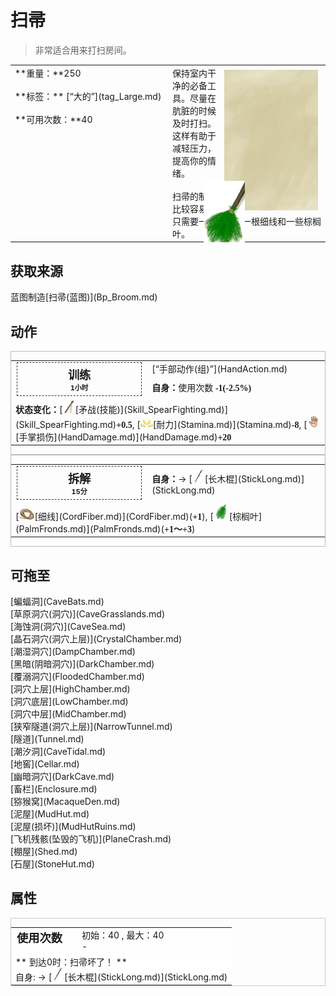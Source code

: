 # 扫帚  
> 非常适合用来打扫房间。  
  
<style>
        .table6571 th,td{
            text-align:left;
            vertical-align:top;
        }
        </style><table class="table table-bordered table6571" data-toggle="table"  data-show-header="false"><thead style="display:none"><tr ><th  style="width:50%;"  >title</th><th  style="width:50%;"  ></th></tr></thead><tr ><td  style="width:50%;"  >**重量：**250<br><br>**标签：**	[“大的”](tag_Large.md)<br><br>**可用次数：**40</td><td  style="width:50%;"  ><div style="float:right; margin:5px"><div class="gamecard" style="width:150px; height:225px;"><a href="Broom.md" style="color:black"><img class="bg" decoding="async" src="../wiki/Sprite/BG_SandTop.png" href="a.md" style="max-width:150px;max-height:225px;"><img decoding="async" src="../wiki/Sprite/Broom.png" class="cardimage" style="transform: translate(-50%, -50%) scale(0.4398826979472141);"><span style="font-size: 25px;">扫帚</span></a></div></div>保持室内干净的必备工具。尽量在肮脏的时候及时打扫。这样有助于减轻压力，提高你的情绪。<br><br>扫帚的制作比较容易，只需要一根长棍、一根细线和一些棕榈叶。</td></tr></tbody></table>  
  
## 获取来源  
<div style="display:inline-block"><div class="gamedatalist" style="text-align:left;min-width:200px;min-height:0px;"><div style="display:inline-block"><div style="display:inline-block;vertical-align:middle;">蓝图制造</div><div style="display:inline-block;vertical-align:middle;">[扫帚(蓝图)](Bp_Broom.md)</div></div></div></div>  
  
## 动作  
<div  style="border:1px solid #BBB"><table><tr><td rowspan="2" style="width:200px;text-align:center;font-size:1.3em;font-weight:bold"><div style="padding:5px;border:1px dashed #333"><div>训练</div><div style="font-size:0.6em;"><font data-toggle="tooltip" data-placement="top" title="4TP">1小时</font></div></div></td><td>[“手部动作(组)”](HandAction.md)</td></tr><tr><td><b>自身：</b>使用次数  <span style="font-family:ui-monospace"><b>-1(-2.5%)</b></span></td></tr><tr><td colspan="2"><b>状态变化：</b>[<div style="width:20px;display:inline-block;text-align:center"><img decoding="async" src="../wiki/Sprite/SpearStone.png" href="a.md" style="max-width:20px;max-height:20px;"></div>[矛战(技能)](Skill_SpearFighting.md)](Skill_SpearFighting.md)<span style="font-family:ui-monospace"><b>+0.5</b></span>, [<div style="width:20px;display:inline-block;text-align:center"><img decoding="async" src="../wiki/Sprite/Tired.png" href="a.md" style="max-width:20px;max-height:20px;"></div>[耐力](Stamina.md)](Stamina.md)<span style="font-family:ui-monospace"><b>-8</b></span>, [<div style="width:20px;display:inline-block;text-align:center"><img decoding="async" src="../wiki/Sprite/Hand.png" href="a.md" style="max-width:20px;max-height:20px;"></div>[手掌损伤](HandDamage.md)](HandDamage.md)<span style="font-family:ui-monospace"><b>+20</b></span></td></tr></table></div>  
<div  style="border:1px solid #BBB"><table><tr><td rowspan="2" style="width:200px;text-align:center;font-size:1.3em;font-weight:bold"><div style="padding:5px;border:1px dashed #333"><div>拆解</div><div style="font-size:0.6em;"><font data-toggle="tooltip" data-placement="top" title="1TP">15分</font></div></div></td><td></td></tr><tr><td><b>自身：</b>→ [<div style="width:20px;display:inline-block;text-align:center"><img decoding="async" src="../wiki/Sprite/StickLong.png" href="a.md" style="max-width:20px;max-height:20px;"></div>[长木棍](StickLong.md)](StickLong.md)</td></tr><tr><td colspan="2">[<div style="width:25px;display:inline-block;text-align:center"><img decoding="async" src="../wiki/Sprite/CordFiber.png" href="a.md" style="max-width:25px;max-height:25px;"></div>[细线](CordFiber.md)](CordFiber.md)(<span style="font-family:ui-monospace"><b>+1</b></span>), [<div style="width:25px;display:inline-block;text-align:center"><img decoding="async" src="../wiki/Sprite/PalmTreeLeaves.png" href="a.md" style="max-width:25px;max-height:25px;"></div>[棕榈叶](PalmFronds.md)](PalmFronds.md)(<span style="font-family:ui-monospace"><b>+1～+3</b></span>)</td></tr></table></div>  
  
  
## 可拖至  
<div style="display:inline-block"><div class="gamedatalist" style="text-align:left;min-width:100px;min-height:0px;">[蝙蝠洞](CaveBats.md)</div><div class="gamedatalist" style="text-align:left;min-width:100px;min-height:0px;">[草原洞穴(洞穴)](CaveGrasslands.md)</div><div class="gamedatalist" style="text-align:left;min-width:100px;min-height:0px;">[海蚀洞(洞穴)](CaveSea.md)</div><div class="gamedatalist" style="text-align:left;min-width:100px;min-height:0px;">[晶石洞穴(洞穴上层)](CrystalChamber.md)</div><div class="gamedatalist" style="text-align:left;min-width:100px;min-height:0px;">[潮湿洞穴](DampChamber.md)</div><div class="gamedatalist" style="text-align:left;min-width:100px;min-height:0px;">[黑暗(阴暗洞穴)](DarkChamber.md)</div><div class="gamedatalist" style="text-align:left;min-width:100px;min-height:0px;">[覆溺洞穴](FloodedChamber.md)</div><div class="gamedatalist" style="text-align:left;min-width:100px;min-height:0px;">[洞穴上层](HighChamber.md)</div><div class="gamedatalist" style="text-align:left;min-width:100px;min-height:0px;">[洞穴底层](LowChamber.md)</div><div class="gamedatalist" style="text-align:left;min-width:100px;min-height:0px;">[洞穴中层](MidChamber.md)</div><div class="gamedatalist" style="text-align:left;min-width:100px;min-height:0px;">[狭窄隧道(洞穴上层)](NarrowTunnel.md)</div><div class="gamedatalist" style="text-align:left;min-width:100px;min-height:0px;">[隧道](Tunnel.md)</div><div class="gamedatalist" style="text-align:left;min-width:100px;min-height:0px;">[潮汐洞](CaveTidal.md)</div><div class="gamedatalist" style="text-align:left;min-width:100px;min-height:0px;">[地窖](Cellar.md)</div><div class="gamedatalist" style="text-align:left;min-width:100px;min-height:0px;">[幽暗洞穴](DarkCave.md)</div><div class="gamedatalist" style="text-align:left;min-width:100px;min-height:0px;">[畜栏](Enclosure.md)</div><div class="gamedatalist" style="text-align:left;min-width:100px;min-height:0px;">[猕猴窝](MacaqueDen.md)</div><div class="gamedatalist" style="text-align:left;min-width:100px;min-height:0px;">[泥屋](MudHut.md)</div><div class="gamedatalist" style="text-align:left;min-width:100px;min-height:0px;">[泥屋(损坏)](MudHutRuins.md)</div><div class="gamedatalist" style="text-align:left;min-width:100px;min-height:0px;">[飞机残骸(坠毁的飞机)](PlaneCrash.md)</div><div class="gamedatalist" style="text-align:left;min-width:100px;min-height:0px;">[棚屋](Shed.md)</div><div class="gamedatalist" style="text-align:left;min-width:100px;min-height:0px;">[石屋](StoneHut.md)</div></div>  
  
## 属性   
<div  style="border:1px solid #CCC;"><table style="margin-bottom:0px;"><tr><td style="width:30%;text-align:left; background-color:#FEFEFE;font-size:1.3em;font-weight:bold;">使用次数</td><td style="font-size:1em;background-color:#FEFEFE">初始：40 , 最大：40<br>-</td></tr><tr style="background-color:#FFFFFF"><td colspan=2>** 到达0时：扫帚坏了！ **<br>自身: → [<div style="width:20px;display:inline-block;text-align:center"><img decoding="async" src="../wiki/Sprite/StickLong.png" href="a.md" style="max-width:20px;max-height:20px;"></div>[长木棍](StickLong.md)](StickLong.md)</td></tr></table></div>  


<script>document.title="扫帚 - 卡牌生存百科 Card Survival Wiki";</script>